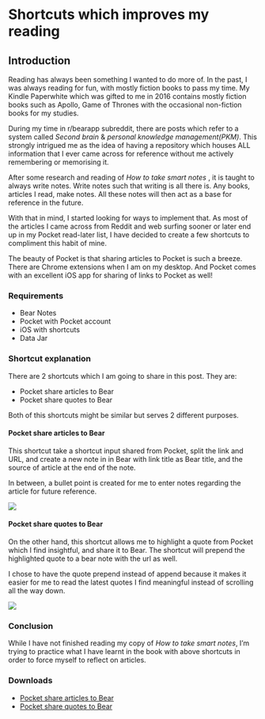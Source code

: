 # Shortcuts which improves my reading

## Introduction

Reading has always been something I wanted to do more of. In the past, I was always reading for fun, with mostly fiction books to pass my time. My Kindle Paperwhite which was gifted to me in 2016 contains mostly fiction books such as Apollo, Game of Thrones with the occasional non-fiction books for my studies.

During my time in r/bearapp subreddit, there are posts which refer to a system called _Second brain_ & _personal knowledge management\(PKM\)_. This strongly intrigued me as the idea of having a repository which houses ALL information that I ever came across for reference without me actively remembering or memorising it.

After some research and reading of _How to take smart notes_ , it is taught to always write notes. Write notes such that writing is all there is. Any books, articles I read, make notes. All these notes will then act as a base for reference in the future.

With that in mind, I started looking for ways to implement that. As most of the articles I came across from Reddit and web surfing sooner or later end up in my Pocket read-later list, I have decided to create a few shortcuts to compliment this habit of mine.

The beauty of Pocket is that sharing articles to Pocket is such a breeze. There are Chrome extensions when I am on my desktop. And Pocket comes with an excellent iOS app for sharing of links to Pocket as well!

### Requirements

* Bear Notes
* Pocket with Pocket account
* iOS with shortcuts
* Data Jar

### Shortcut explanation

There are 2 shortcuts which I am going to share in this post. They are:

* Pocket share articles to Bear
* Pocket share quotes to Bear

Both of this shortcuts might be similar but serves 2 different purposes.

#### Pocket share articles to Bear

This shortcut take a shortcut input shared from Pocket, split the link and URL, and create a new note in in Bear with link title as Bear title, and the source of article at the end of the note.

In between, a bullet point is created for me to enter notes regarding the article for future reference.

![](https://i.imgur.com/wqunnYu.jpg)

#### Pocket share quotes to Bear

On the other hand, this shortcut allows me to highlight a quote from Pocket which I find insightful, and share it to Bear. The shortcut will prepend the highlighted quote to a bear note with the url as well.

I chose to have the quote prepend instead of append because it makes it easier for me to read the latest quotes I find meaningful instead of scrolling all the way down.

![](https://i.imgur.com/y0yObr0.jpg)

### Conclusion

While I have not finished reading my copy of _How to take smart notes_, I’m trying to practice what I have learnt in the book with above shortcuts in order to force myself to reflect on articles.

### Downloads

* [Pocket share articles to Bear](https://www.icloud.com/shortcuts/9e193434aee74625a599ed130b5a3790)
* [Pocket share quotes to Bear](https://www.icloud.com/shortcuts/e7c83c27721744bd9206aa71b71a4ecc)

